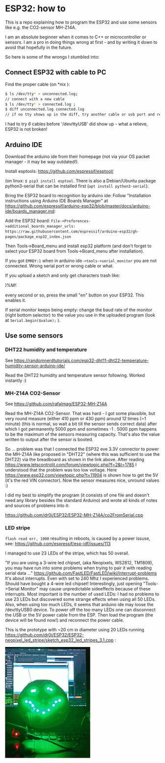 # ESP32: how to

This is a repo explaining how to program the ESP32 and use some sensors like
e.g. the CO2-sensor MH-Z14A.

I am an absolute beginner when it comes to C++ or microcontroller or sensors.
I am a pro in doing things wrong at first - and by writing it down to
avoid that hopefully in the future.

So here is some of the wrongs I stumbled into:

## Connect ESP32 with cable to PC
Find the proper cable (on \*nix ):

```bash
$ ls /dev/tty* > unconnected.log; 
// connect with a new cable
$ ls /dev/tty* > connected.log ; 
$ diff unconnected.log connected.log
// if no tty shows up in the diff, try another cable or usb port and restart procedure 
```

I had to try *6* cables before '/dev/ttyUSB' did show up - what a relieve, ESP32
is not broken!

## Arduino IDE
Download the arduino ide from their homepage (not via your OS packet
manager - it may be way outdated!). 

Install esptools: https://github.com/espressif/esptool/

(on linux: `$ pip3 install esptool`. 
There is also a Debian/Ubuntu package python3-serial that can be installed first (`apt install python3-serial`).

Bring the ESP32 board to recognition by arduino ide:
Follow "Installation instructions using Arduino IDE Boards Manager" at
https://github.com/espressif/arduino-esp32/blob/master/docs/arduino-ide/boards_manager.md:

Add the ESP32 board: `File->Preferences->additional_boards_manager_urls: https://raw.githubusercontent.com/espressif/arduino-esp32/gh-pages/package_esp32_index.json`

Then Tools->Board_menu and install esp32 platform (and don't forget to select
your ESP32 board from Tools->Board_menu after installation).

If you got `EMRDY:1` when in arduino ide`->tools->serial_monitor` you are not
connected. Wrong serial port or wrong cable or what.

If you upload a sketch and only get characters trash like:

)%M⸮

every second or so, press the small "en" button on your ESP32. This enables it.

If serial monitor keeps being empty: change the baud rate of the monitor (right bottom selector)
to the value you use in the uploaded program (look at ```Serial.begin($value);``` ).

## Use some sensors

### DHT22 humidity and temperature
See https://randomnerdtutorials.com/esp32-dht11-dht22-temperature-humidity-sensor-arduino-ide/

Read the DHT22 humidity and temperature sensor following. Worked instantly :)

### MH-Z14A CO2-Sensor
See https://github.com/rafalmag/ESP32-MH-Z14A

Read the MH-Z14A CO2-Sensor. That was hard - I got some plausible,
but very round measure (either 410 ppm or 430 ppm) around 12 times (~1 minute)
(this is normal, so wait a bit till the sensor sends correct data) after which I got
permanently 5000 ppm and sometimes -1 . 5000 ppm happens to be the  maximum of the sensors
measuring capacity. That's also the value written to output after the sensor is
booted. 

So ... problem was that I connected
the ESP32 eve 3.3V connector to power the MH-Z14A like proposed in "DHT22" (where
this was sufficient to use the DHT22) via the breadboard as shown in the link
above. After reading
https://www.letscontrolit.com/forum/viewtopic.php?f=2&t=1785 I understood
that the problem was too low voltage. Here 
https://www.esp32.com/viewtopic.php?t=11904 is shown how to get the 5V (it's
the red VIN connector). Now the sensor measures nice, unround values :)

I did my best to simplify the program (it consists of one file and doesn't need
any library besides the standard Arduino) and wrote all kinds of notes and
sources of problems into it: 

https://github.com/dr0i/ESP32/ESP32-MH-Z14A/co2FromSerial.cpp

### LED stripe

`flash read err, 1000` resulting in reboots, is caused by a power issuse, see:
https://github.com/espressif/esp-idf/issues/113

I managed to use 23 LEDs of the stripe, which has 50 overall.

"If you are using a 3-wire led chipset, (aka Neopixels, WS2812, TM1809), you
may have run into some problems when trying to pair it with reading serial
data ..."
https://github.com/FastLED/FastLED/wiki/Interrupt-problems
It's about interrupts. Even with set to 240 Mhz I experienced problems.
Should have bought a 4-wire led chipset!
Interestingly, just opening "Tools->Serial Monitor" may cause unpredictable
sideeffects because of these interrupts. Most important is the number of used
LEDs: I had no problems to use 23 LEDs but discovered some strange effects
when using all 50 LEDs. Also, when using too much LEDs, it seems that arduino
ide may loose the /dev/ttyUSB0 device. To power off the too many LEDs one can
disconnect the USB or the 5V power cable from the ESP. Then load the program
(the device will be found now!) and reconnect the power cable.

This is the prototype with ~20 cm in diameter using 20 LEDs running https://github.com/dr0i/ESP32/ESP32-neopixel_led_stripe/sketch_esp32_led_stripes_3.1.cpp :

![smileys: happy, neutral, sad](https://github.com/dr0i/ESP32/blob/master/co2Smiley.gif)
